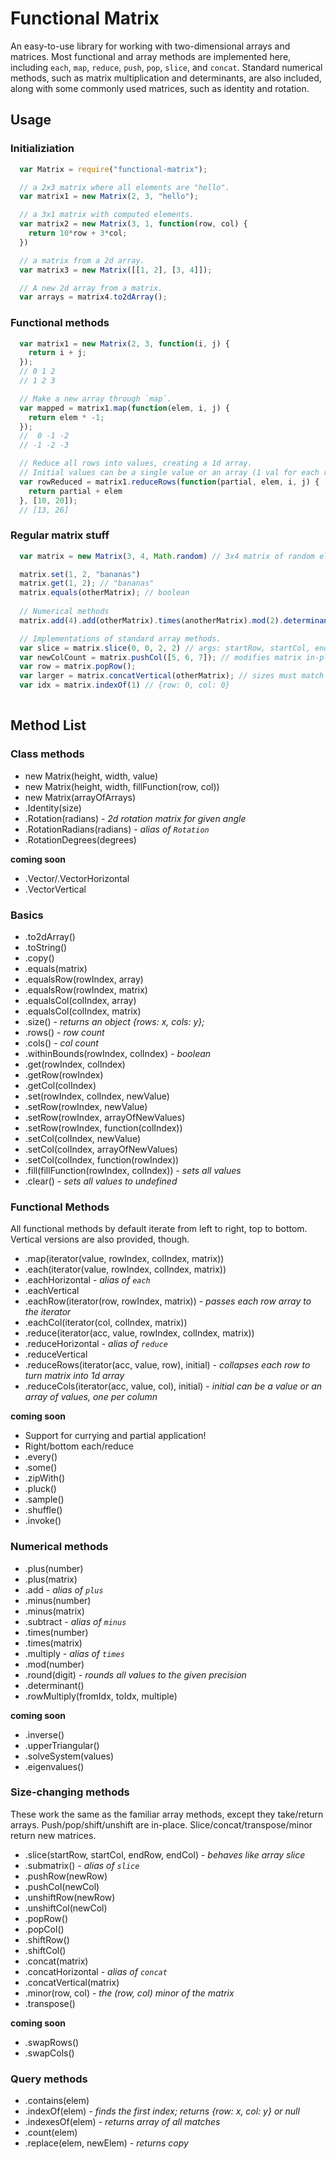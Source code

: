 # Functional Matrix

An easy-to-use library for working with two-dimensional arrays and matrices.  Most functional and array methods are implemented here, including `each`, `map`, `reduce`, `push`, `pop`, `slice`, and `concat`.  Standard numerical methods, such as matrix multiplication and determinants, are also included, along with some commonly used matrices, such as identity and rotation.

## Usage

### Initializiation
```javascript
  var Matrix = require("functional-matrix");

  // a 2x3 matrix where all elements are "hello".
  var matrix1 = new Matrix(2, 3, "hello");

  // a 3x1 matrix with computed elements.
  var matrix2 = new Matrix(3, 1, function(row, col) {
    return 10*row + 3*col;
  })

  // a matrix from a 2d array.
  var matrix3 = new Matrix([[1, 2], [3, 4]]);

  // A new 2d array from a matrix.
  var arrays = matrix4.to2dArray();
```

### Functional methods

```javascript
  var matrix1 = new Matrix(2, 3, function(i, j) {
    return i + j;
  });
  // 0 1 2
  // 1 2 3

  // Make a new array through `map`.
  var mapped = matrix1.map(function(elem, i, j) {
    return elem * -1;
  });
  //  0 -1 -2
  // -1 -2 -3

  // Reduce all rows into values, creating a 1d array.
  // Initial values can be a single value or an array (1 val for each row).
  var rowReduced = matrix1.reduceRows(function(partial, elem, i, j) {
    return partial + elem
  }, [10, 20]); 
  // [13, 26]
```

### Regular matrix stuff

```javascript
  var matrix = new Matrix(3, 4, Math.random) // 3x4 matrix of random elements

  matrix.set(1, 2, "bananas")
  matrix.get(1, 2); // "bananas"
  matrix.equals(otherMatrix); // boolean
  
  // Numerical methods
  matrix.add(4).add(otherMatrix).times(anotherMatrix).mod(2).determinant()

  // Implementations of standard array methods.
  var slice = matrix.slice(0, 0, 2, 2) // args: startRow, startCol, endRow, endCol
  var newColCount = matrix.pushCol([5, 6, 7]); // modifies matrix in-place
  var row = matrix.popRow(); 
  var larger = matrix.concatVertical(otherMatrix); // sizes must match
  var idx = matrix.indexOf(1) // {row: 0, col: 0}
  
```

## Method List

### Class methods
- new Matrix(height, width, value)
- new Matrix(height, width, fillFunction(row, col))
- new Matrix(arrayOfArrays)
- .Identity(size)
- .Rotation(radians) - *2d rotation matrix for given angle*
- .RotationRadians(radians) - *alias of `Rotation`*
- .RotationDegrees(degrees)

__coming soon__
- .Vector/.VectorHorizontal
- .VectorVertical

### Basics
- .to2dArray()
- .toString()
- .copy()
- .equals(matrix)
- .equalsRow(rowIndex, array)
- .equalsRow(rowIndex, matrix)
- .equalsCol(colIndex, array)
- .equalsCol(colIndex, matrix)
- .size() - *returns an object {rows: x, cols: y};*
- .rows() - *row count*
- .cols() - *col count*
- .withinBounds(rowIndex, colIndex) - *boolean*
- .get(rowIndex, colIndex)
- .getRow(rowIndex)
- .getCol(colIndex)
- .set(rowIndex, colIndex, newValue)
- .setRow(rowIndex, newValue)
- .setRow(rowIndex, arrayOfNewValues)
- .setRow(rowIndex, function(colIndex))
- .setCol(colIndex, newValue)
- .setCol(colIndex, arrayOfNewValues)
- .setCol(colIndex, function(rowIndex))
- .fill(fillFunction(rowIndex, colIndex)) - *sets all values*
- .clear() - *sets all values to undefined*

### Functional Methods
All functional methods by default iterate from left to right, top to bottom.  Vertical versions are also provided, though.

- .map(iterator(value, rowIndex, colIndex, matrix))
- .each(iterator(value, rowIndex, colIndex, matrix))
- .eachHorizontal - *alias of `each`*
- .eachVertical
- .eachRow(iterator(row, rowIndex, matrix)) - *passes each row array to the iterator*
- .eachCol(iterator(col, colIndex, matrix))
- .reduce(iterator(acc, value, rowIndex, colIndex, matrix))
- .reduceHorizontal - *alias of `reduce`*
- .reduceVertical
- .reduceRows(iterator(acc, value, row), initial) - *collapses each row to turn matrix into 1d array*
- .reduceCols(iterator(acc, value, col), initial) - *initial can be a value or an array of values, one per column*

__coming soon__
- Support for currying and partial application!
- Right/bottom each/reduce
- .every()
- .some()
- .zipWith()
- .pluck()
- .sample()
- .shuffle()
- .invoke()

### Numerical methods

- .plus(number)
- .plus(matrix)
- .add - *alias of `plus`*
- .minus(number)
- .minus(matrix)
- .subtract - *alias of `minus`*
- .times(number)
- .times(matrix)
- .multiply - *alias of `times`*
- .mod(number)
- .round(digit) - *rounds all values to the given precision*
- .determinant()
- .rowMultiply(fromIdx, toIdx, multiple)

__coming soon__
- .inverse()
- .upperTriangular()
- .solveSystem(values)
- .eigenvalues()


### Size-changing methods
These work the same as the familiar array methods, except they take/return arrays. Push/pop/shift/unshift are in-place.  Slice/concat/transpose/minor return new matrices.

- .slice(startRow, startCol, endRow, endCol) - *behaves like array slice*
- .submatrix() - *alias of `slice`*
- .pushRow(newRow)
- .pushCol(newCol)
- .unshiftRow(newRow)
- .unshiftCol(newCol)
- .popRow()
- .popCol()
- .shiftRow()
- .shiftCol()
- .concat(matrix)
- .concatHorizontal - *alias of `concat`*
- .concatVertical(matrix)
- .minor(row, col) - *the (row, col) minor of the matrix*
- .transpose()

__coming soon__
- .swapRows()
- .swapCols()

### Query methods

- .contains(elem)
- .indexOf(elem) - *finds the first index; returns {row: x, col: y} or null*
- .indexesOf(elem) - *returns array of all matches*
- .count(elem)
- .replace(elem, newElem) - *returns copy*





